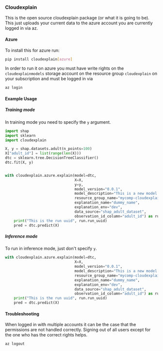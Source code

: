 ### Cloudexplain

This is the open source cloudexplain package (or what it is going to be). This just uploads your current data to the azure account you are currently logged in via az.

#### Azure
To install this for azure run:
```bash
pip install cloudexplain[azure]
```
In order to run it on azure you must have write rights on the `cloudexplainmodels` storage account on the resource group `cloudexplain` on your subscription and must be logged in via
```bash
az login
```

#### Example Usage
##### Training mode

In training mode you need to specify the `y` argument.

```python
import shap
import sklearn
import cloudexplain

X, y = shap.datasets.adult(n_points=100)
X["adult_id"] = list(range(len(X)))
dtc = sklearn.tree.DecisionTreeClassifier()
dtc.fit(X, y)


with cloudexplain.azure.explain(model=dtc,
                                X=X,
                                y=y,
                                model_version="0.0.1",
                                model_description="This is a new model.",
                                resource_group_name="mycomp-cloudexplain-tf",
                                explanation_name="dummy_name",
                                explanation_env="dev",
                                data_source="shap_adult_dataset",
                                observation_id_column="adult_id") as run:
    print("This is the run uuid", run.run_uuid)
    pred = dtc.predict(X)
```

##### Inference mode

To run in inference mode, just don't specify `y`.

```python
with cloudexplain.azure.explain(model=dtc,
                                X=X,
                                model_version="0.0.1",
                                model_description="This is a new model.",
                                resource_group_name="mycomp-cloudexplain-tf",
                                explanation_name="dummy_name",
                                explanation_env="dev",
                                data_source="shap_adult_dataset",
                                observation_id_column="adult_id") as run:
    print("This is the run uuid", run.run_uuid)
    pred = dtc.predict(X)
```

#### Troubleshooting
When logged in with multiple accounts it can be the case that the permissions are not handled correctly. Signing out of all users
except for the one who has the correct rights helps.
```bash
az logout
```